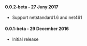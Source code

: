 #### 0.0.2-beta - 27 Juny 2017

* Support netstandard1.6 and net461

#### 0.0.1-beta - 29 December 2016

* Initial release

